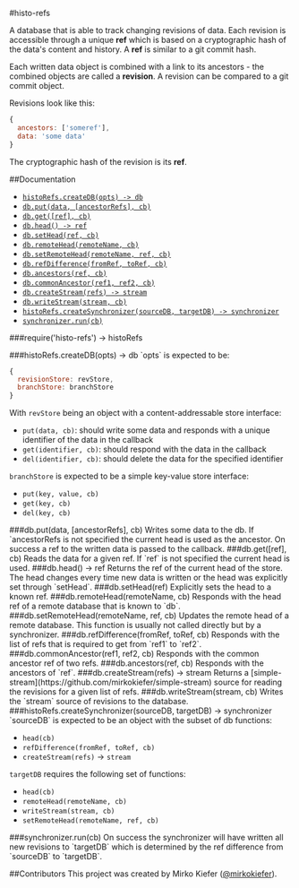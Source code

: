 #histo-refs

A database that is able to track changing revisions of data.
Each revision is accessible through a unique **ref** which is based on a cryptographic hash of the data's content and history.
A **ref** is similar to a git commit hash.

Each written data object is combined with a link to its ancestors - the combined objects are called a **revision**.
A revision can be compared to a git commit object.

Revisions look like this:

``` js
{
  ancestors: ['someref'],
  data: 'some data'
}
```

The cryptographic hash of the revision is its **ref**.

##Documentation

- [`histoRefs.createDB(opts) -> db`](#createDB)
- [`db.put(data, [ancestorRefs], cb)`](#put)
- [`db.get([ref], cb)`](#get)
- [`db.head() -> ref`](#head)
- [`db.setHead(ref, cb)`](#setHead)
- [`db.remoteHead(remoteName, cb)`](#remoteHead)
- [`db.setRemoteHead(remoteName, ref, cb)`](#setRemoteName)
- [`db.refDifference(fromRef, toRef, cb)`](#refDifference)
- [`db.ancestors(ref, cb)`](#ancestors)
- [`db.commonAncestor(ref1, ref2, cb)`](#commonAncestor)
- [`db.createStream(refs) -> stream`](#createStream)
- [`db.writeStream(stream, cb)`](#writeStream)
- [`histoRefs.createSynchronizer(sourceDB, targetDB) -> synchronizer`](#createSynchronizer)
- [`synchronizer.run(cb)`](#syncRun)

###require('histo-refs') -> histoRefs

<a name="createDB" />
###histoRefs.createDB(opts) -> db
`opts` is expected to be:

``` js
{
  revisionStore: revStore,
  branchStore: branchStore
}
```

With `revStore` being an object with a content-addressable store interface:

- `put(data, cb)`: should write some data and responds with a unique identifier of the data in the callback
- `get(identifier, cb)`: should respond with the data in the callback
- `del(identifier, cb)`: should delete the data for the specified identifier

`branchStore` is expected to be a simple key-value store interface:

- `put(key, value, cb)`
- `get(key, cb)`
- `del(key, cb)`

<a name="put" />
###db.put(data, [ancestorRefs], cb)
Writes some data to the db. If `ancestorRefs is not specified the current head is used as the ancestor.
On success a ref to the written data is passed to the callback.

<a name="get" />
###db.get([ref], cb)
Reads the data for a given ref. If `ref` is not specified the current head is used.

<a name="head" />
###db.head() -> ref
Returns the ref of the current head of the store.
The head changes every time new data is written or the head was explicitly set through `setHead`.

<a name="setHead" />
###db.setHead(ref)
Explicitly sets the head to a known ref.

<a name="remoteHead" />
###db.remoteHead(remoteName, cb)
Responds with the head ref of a remote database that is known to `db`.

<a name="setRemoteHead" />
###db.setRemoteHead(remoteName, ref, cb)
Updates the remote head of a remote database.
This function is usually not called directly but by a synchronizer.

<a name="refDifference" />
###db.refDifference(fromRef, toRef, cb)
Responds with the list of refs that is required to get from `ref1` to `ref2`.

<a name="commonAncestor" />
###db.commonAncestor(ref1, ref2, cb)
Responds with the common ancestor ref of two refs.

<a name="ancestors" />
###db.ancestors(ref, cb)
Responds with the ancestors of `ref`.

<a name="createStream" />
###db.createStream(refs) -> stream
Returns a [simple-stream](https://github.com/mirkokiefer/simple-stream) source for reading the revisions for a given list of refs.

<a name="writeStream" />
###db.writeStream(stream, cb)
Writes the `stream` source of revisions to the database.

<a name="createSynchronizer" />
###histoRefs.createSynchronizer(sourceDB, targetDB) -> synchronizer
`sourceDB` is expected to be an object with the subset of db functions:

- `head(cb)`
- `refDifference(fromRef, toRef, cb)`
- `createStream(refs)` -> `stream`

`targetDB` requires the following set of functions:

- `head(cb)`
- `remoteHead(remoteName, cb)`
- `writeStream(stream, cb)`
- `setRemoteHead(remoteName, ref, cb)`

<a name="syncRun" />
###synchronizer.run(cb)
On success the synchronizer will have written all new revisions to `targetDB` which is determined by the ref difference from `sourceDB` to `targetDB`.

##Contributors
This project was created by Mirko Kiefer ([@mirkokiefer](https://github.com/mirkokiefer)).
